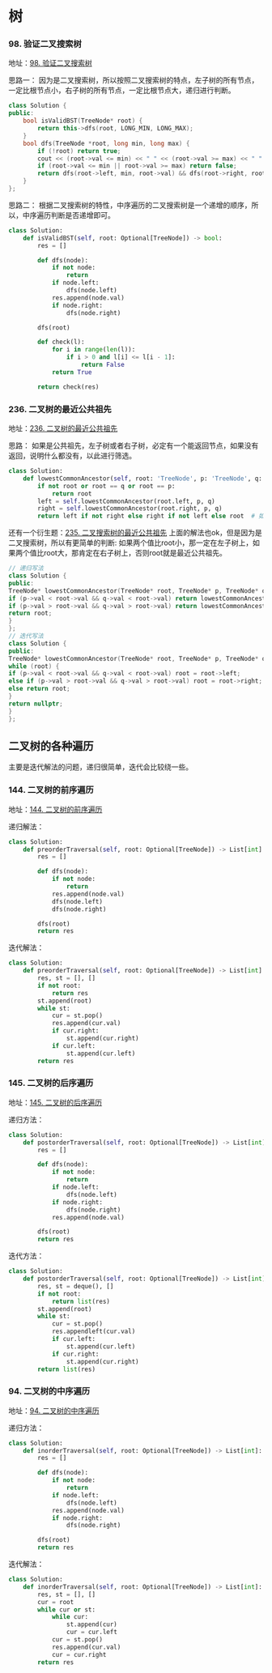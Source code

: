 # 树

### 98. 验证二叉搜索树

地址：[98. 验证二叉搜索树](https://leetcode.cn/problems/validate-binary-search-tree/)

思路一：
因为是二叉搜索树，所以按照二叉搜索树的特点，左子树的所有节点，一定比根节点小，右子树的所有节点，一定比根节点大，递归进行判断。

```c++
class Solution {
public:
    bool isValidBST(TreeNode* root) {
        return this->dfs(root, LONG_MIN, LONG_MAX);
    }
    bool dfs(TreeNode *root, long min, long max) {
        if (!root) return true;
        cout << (root->val <= min) << " " << (root->val >= max) << " " << max << endl;
        if (root->val <= min || root->val >= max) return false;
        return dfs(root->left, min, root->val) && dfs(root->right, root->val, max);
    }
};
```

思路二：
根据二叉搜索树的特性，中序遍历的二叉搜索树是一个递增的顺序，所以，中序遍历判断是否递增即可。

```python
class Solution:
    def isValidBST(self, root: Optional[TreeNode]) -> bool:
        res = []

        def dfs(node):
            if not node:
                return
            if node.left:
                dfs(node.left)
            res.append(node.val)
            if node.right:
                dfs(node.right)

        dfs(root)

        def check(l):
            for i in range(len(l)):
                if i > 0 and l[i] <= l[i - 1]:
                    return False
            return True

        return check(res)
```

### 236. 二叉树的最近公共祖先

地址：[236. 二叉树的最近公共祖先](https://leetcode.cn/problems/lowest-common-ancestor-of-a-binary-tree/)

思路：
如果是公共祖先，左子树或者右子树，必定有一个能返回节点，如果没有返回，说明什么都没有，以此进行筛选。

```python
class Solution:
    def lowestCommonAncestor(self, root: 'TreeNode', p: 'TreeNode', q: 'TreeNode') -> 'TreeNode':
        if not root or root == q or root == p:
            return root
        left = self.lowestCommonAncestor(root.left, p, q)
        right = self.lowestCommonAncestor(root.right, p, q)
        return left if not right else right if not left else root  # 如果左子树没有就是右子树，右子树也没有就是根
```

还有一个衍生题：[235. 二叉搜索树的最近公共祖先](https://leetcode.cn/problems/lowest-common-ancestor-of-a-binary-tree/)
上面的解法也ok，但是因为是二叉搜索树，所以有更简单的判断:
如果两个值比root小，那一定在左子树上，如果两个值比root大，那肯定在右子树上，否则root就是最近公共祖先。

```c++
// 递归写法
class Solution {
public:
TreeNode* lowestCommonAncestor(TreeNode* root, TreeNode* p, TreeNode* q) {
if (p->val < root->val && q->val < root->val) return lowestCommonAncestor(root->left, p, q);
if (p->val > root->val && q->val > root->val) return lowestCommonAncestor(root->right, p, q);
return root;
}
};
// 迭代写法
class Solution {
public:
TreeNode* lowestCommonAncestor(TreeNode* root, TreeNode* p, TreeNode* q) {
while (root) {
if (p->val < root->val && q->val < root->val) root = root->left;
else if (p->val > root->val && q->val > root->val) root = root->right;
else return root;
}
return nullptr;
}
};
```

## 二叉树的各种遍历

主要是迭代解法的问题，递归很简单，迭代会比较绕一些。

### 144. 二叉树的前序遍历

地址：[144. 二叉树的前序遍历](https://leetcode.cn/problems/binary-tree-preorder-traversal/submissions/)

递归解法：

```python
class Solution:
    def preorderTraversal(self, root: Optional[TreeNode]) -> List[int]:
        res = []

        def dfs(node):
            if not node:
                return
            res.append(node.val)
            dfs(node.left)
            dfs(node.right)

        dfs(root)
        return res
```

迭代解法：

```python
class Solution:
    def preorderTraversal(self, root: Optional[TreeNode]) -> List[int]:
        res, st = [], []
        if not root:
            return res
        st.append(root)
        while st:
            cur = st.pop()
            res.append(cur.val)
            if cur.right:
                st.append(cur.right)
            if cur.left:
                st.append(cur.left)
        return res
```

### 145. 二叉树的后序遍历

地址：[145. 二叉树的后序遍历](https://leetcode.cn/problems/binary-tree-postorder-traversal/)

递归方法：

```python
class Solution:
    def postorderTraversal(self, root: Optional[TreeNode]) -> List[int]:
        res = []

        def dfs(node):
            if not node:
                return
            if node.left:
                dfs(node.left)
            if node.right:
                dfs(node.right)
            res.append(node.val)

        dfs(root)
        return res
```

迭代方法：

```python
class Solution:
    def postorderTraversal(self, root: Optional[TreeNode]) -> List[int]:
        res, st = deque(), []
        if not root:
            return list(res)
        st.append(root)
        while st:
            cur = st.pop()
            res.appendleft(cur.val)
            if cur.left:
                st.append(cur.left)
            if cur.right:
                st.append(cur.right)
        return list(res)
```

### 94. 二叉树的中序遍历

地址：[94. 二叉树的中序遍历](https://leetcode.cn/problems/binary-tree-inorder-traversal/)

递归方法：

```python
class Solution:
    def inorderTraversal(self, root: Optional[TreeNode]) -> List[int]:
        res = []

        def dfs(node):
            if not node:
                return
            if node.left:
                dfs(node.left)
            res.append(node.val)
            if node.right:
                dfs(node.right)

        dfs(root)
        return res
```

迭代解法：

```python
class Solution:
    def inorderTraversal(self, root: Optional[TreeNode]) -> List[int]:
        res, st = [], []
        cur = root
        while cur or st:
            while cur:
                st.append(cur)
                cur = cur.left
            cur = st.pop()
            res.append(cur.val)
            cur = cur.right
        return res
```
